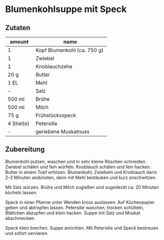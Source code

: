 <!--
categories: Hauptspeise, ganz einfach, Suppe, Fleisch, Gemüse
source: https://www.lecker.de/blumenkohlsuppe-mit-speck-66241.html
-->

# Blumenkohlsuppe mit Speck

## Zutaten

amount | name
--- | ---
1   | Kopf Blumenkohl (ca. 750 g) 
1   | Zwiebel 
1   | Knoblauchzehe 
20 g  | Butter 
1 EL  | Mehl 
- | Salz 
500 ml  | Brühe 
500 ml  | Milch 
75 g  | Frühstücksspeck 
4 Stiel(e)  | Petersilie 
- | geriebene Muskatnuss 

## Zubereitung

Blumenkohl putzen, waschen und in sehr kleine Röschen schneiden. Zwiebel schälen und fein würfeln. Knoblauch schälen und fein hacken. Butter in einem Topf erhitzen. Blumenkohl, Zwiebeln und Knoblauch darin 2–3 Minuten andünsten, dann mit Mehl bestäuben und kurz anschwitzen.

Mit Salz würzen. Brühe und Milch zugießen und zugedeckt ca. 20 Minuten köcheln lassen.

Speck in einer Pfanne unter Wenden kross auslassen. Auf Küchenpapier geben und abtropfen lassen. Petersilie waschen, trocken schütteln, Blättchen abzupfen und klein hacken. Suppe mit Salz und Muskat abschmecken.

Speck klein brechen. Suppe anrichten. Mit Petersilie und Speck bestreuen und sofort servieren.


